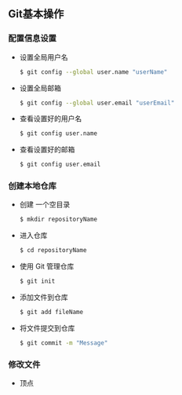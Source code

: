## Git基本操作

### 配置信息设置

- 设置全局用户名

    ```bash
    $ git config --global user.name "userName"
    ```

- 设置全局邮箱

    ```bash
    $ git config --global user.email "userEmail"
    ```

- 查看设置好的用户名

    ```bash
    $ git config user.name
    ```

- 查看设置好的邮箱

    ```bash
    $ git config user.email
    ```

### 创建本地仓库

- 创建 一个空目录

    ```bash
    $ mkdir repositoryName
    ```

- 进入仓库

    ```bash
    $ cd repositoryName
    ```

- 使用 Git 管理仓库

    ```bash
    $ git init
    ```

- 添加文件到仓库

    ```bash
    $ git add fileName
    ```

- 将文件提交到仓库

    ```bash
    $ git commit -m "Message"
    ```

### 修改文件

- 顶点

